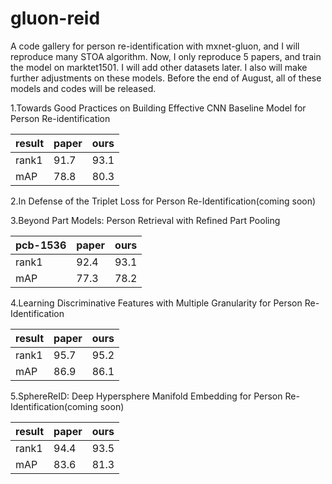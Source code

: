 # gluon-reid
A code gallery for person re-identification with mxnet-gluon, and I will reproduce many STOA algorithm.
Now, I only reproduce 5 papers, and train the model on marktet1501. I will add other datasets later. 
I also will make further adjustments on these models. Before the end of August, all of these models and codes will be released. 

1.Towards Good Practices on Building Effective CNN Baseline Model for Person Re-identification

result | paper  | ours
--- | --- | ---
rank1  | 91.7 | 93.1
mAP  | 78.8 | 80.3


2.In Defense of the Triplet Loss for Person Re-Identification(coming soon)
 
 
3.Beyond Part Models: Person Retrieval with Refined Part Pooling
 

pcb-1536 | paper  | ours
--- | --- | ---
rank1  | 92.4 | 93.1
mAP  | 77.3 | 78.2


4.Learning Discriminative Features with Multiple Granularity for Person Re-Identification

result | paper  | ours
--- | --- | ---
rank1  | 95.7 | 95.2
mAP  | 86.9 | 86.1
 

5.SphereReID: Deep Hypersphere Manifold Embedding for Person Re-Identification(coming soon)

result | paper  | ours
--- | --- | ---
rank1  | 94.4 | 93.5
mAP  | 83.6 | 81.3
